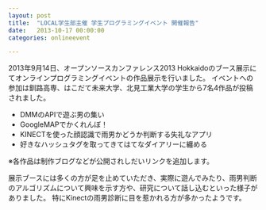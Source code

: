 ```yaml
---
layout: post
title:  "LOCAL学生部主催 学生プログラミングイベント 開催報告"
date:   2013-10-17 00:00:00
categories: onlineevent

---
```

2013年9月14日、オープンソースカンファレンス2013 Hokkaidoのブース展示にてオンラインプログラミングイベントの作品展示を行いました。
イベントへの参加は釧路高専、はこだて未来大学、北見工業大学の学生から7名4作品が投稿されました。

* DMMのAPIで遊ぶ男の集い
* GoogleMAPでかくれんぼ！
* KINECTを使った顔認識で雨男かどうか判断する失礼なアプリ
* 好きなハッシュタグを取ってきてはてなダイアリーに纏める

※各作品は制作ブログなどが公開されしだいリンクを追加します。

展示ブースには多くの方が足を止めていただき、実際に遊んでみたり、雨男判断のアルゴリズムについて興味を示す方や、研究について話し込むといった様子がありました。
特にKinectの雨男診断に目を惹かれる方が多かったようです。
